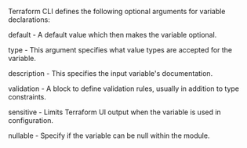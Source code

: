 Terraform CLI defines the following optional arguments for variable declarations:

default - A default value which then makes the variable optional.

type - This argument specifies what value types are accepted for the variable.

description - This specifies the input variable's documentation.

validation - A block to define validation rules, usually in addition to type constraints.

sensitive - Limits Terraform UI output when the variable is used in configuration.

nullable - Specify if the variable can be null within the module.
